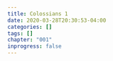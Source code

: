 ```yaml
---
title: Colossians 1
date: 2020-03-28T20:30:53-04:00
categories: []
tags: []
chapter: "001"
inprogress: false
---
```


